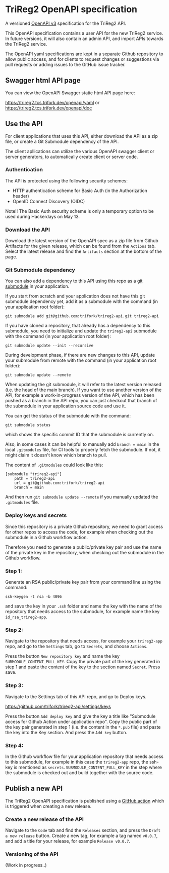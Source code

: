 # TriReg2 OpenAPI specification

A versioned [OpenAPI v3](https://spec.openapis.org/oas/v3.1.0) specification for the TriReg2 API. 

This OpenAPI specification contains a user API for the new TriReg2 service. In future versions, it will also contain 
an admin API, and import APIs towards the TriReg2 service.

The OpenAPI yaml specifications are kept in a separate Github repository to allow public access, and for
clients to request changes or suggestions via pull requests or adding issues to the GitHub issue tracker.

## Swagger html API page 

You can view the OpenAPI Swagger static html API page here:

https://trireg2.tcs.trifork.dev/openapi/yaml or https://trireg2.tcs.trifork.dev/openapi/doc

## Use the API

For client applications that uses this API, either download the API as a zip file, or create a Git Submodule dependency of the API.

The client apllications can utilize the various OpenAPI swagger client or server generators, to automatically create client or server code.

### Authentication

The API is protected using the following security schemes:

- HTTP authentication scheme for Basic Auth (in the Authorization header)
- OpenID Connect Discovery (OIDC)

Note!! The Basic Auth security scheme is only a temporary option to be used during Hackerdays on May 13.

### Download the API

Download the latest version of the OpenAPI spec as a zip file from Github Artifacts for the given release, which can be found from the `Actions` tab. Select the latest release and find the `Artifacts` section at the bottom of the page.

### Git Submodule dependency

You can also add a dependency to this API using this repo as a [git submodule](https://git-scm.com/book/en/v2/Git-Tools-Submodules) in your application.

If you start from scratch and your application does not have this git submodule dependency yet, add it as a submodule with the command (in your application root folder):

```
git submodule add git@github.com:trifork/trireg2-api.git trireg2-api
```

If you have cloned a repository, that already has a dependency to this submodule, you need to initialize and update the `trireg2-api` submodule with the command (in your application root folder):

```
git submodule update --init --recursive
```

During development phase, if there are new changes to this API, update your submodule from remote with the command (in your application root folder):

```
git submodule update --remote
```

When updating the git submodule, it will refer to the latest version released (i.e. the head of the main branch). If you want to use another version of the API, for example a work-in-progress version of the API, which has been pushed as a branch in the API repo, you can just checkout that branch of the submodule in your application source code and use it.

You can get the status of the submodule with the command:

```
git submodule status
```

which shows the specific commit ID that the submodule is currently on. 

Also, in some cases it can be helpful to manually add `branch = main` in the local `.gitmodules` file, for CI tools to properly fetch the submodule. 
If not, it might claim it doesn't know which branch to pull.

The content of `.gitmodules` could look like this:

```
[submodule "trireg2-api"]
	path = trireg2-api
	url = git@github.com:trifork/trireg2-api
	branch = main
```

And then run `git submodule update --remote` if you manually updated the `.gitmodules` file.

### Deploy keys and secrets

Since this repository is a private Github repository, we need to grant access for other repos to access the code, for example when checking out the submodule in a Github workflow action. 

Therefore you need to generate a public/private key pair and use the name of the private key in the repository, when checking out the submodule in the Github workflow.

### Step 1: 

Generate an RSA public/private key pair from your command line using the command:

```
ssh-keygen -t rsa -b 4096
```

and save the key in your `.ssh` folder and name the key with the name of the repository that needs access to the submodule, for example name the key `id_rsa_trireg2-app`. 

### Step 2: 

Navigate to the repository that needs access, for example your `trireg2-app` repo, and go to the `Settings` tab, go to `Secrets`, and choose `Actions`.

Press the button `New repository key` and name the key `SUBMODULE_CONTENT_PULL_KEY`. Copy the private part of the key generated in step 1 and paste the content of the key to the section named `Secret`. Press save. 

### Step 3: 

Navigate to the Settings tab of this API repo, and go to Deploy keys.  

https://github.com/trifork/trireg2-api/settings/keys

Press the button `Add deploy key` and give the key a title like "Submodule access for Github Action under application repo".
Copy the public part of the key pair generated in step 1 (i.e. the content in the `*.pub` file) and paste the key into the Key section. And press the `Add key` button.

### Step 4:

In the Github workflow file for your application repository that needs access to this submodule, for example in this case the `trireg2-app` repo, the ssh-key is mentioned as `secrets.SUBMODULE_CONTENT_PULL_KEY` in the step where the submodule is checked out and build together with the source code.

## Publish a new API
The TriReg2 OpenAPI specification is published using a [GitHub action](https://github.com/trifork/trireg2-api/actions/workflows/api-publish.yml) which is triggered when creating a new release. 

### Create a new release of the API
Navigate to the `Code` tab and find the `Releases` section, and press the `Draft a new release` button. Create a new tag, for example a tag named `v0.0.7`, and add a title for your release, for example `Release v0.0.7`.

### Versioning of the API

(Work in progress..) 

